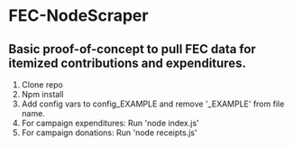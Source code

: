 # FEC-NodeScraper

## Basic proof-of-concept to pull FEC data for itemized contributions and expenditures.

1. Clone repo
2. Npm install
3. Add config vars to config_EXAMPLE and remove '_EXAMPLE' from file name.
4. For campaign expenditures: Run 'node index.js'
5. For campaign donations: Run 'node receipts.js'
